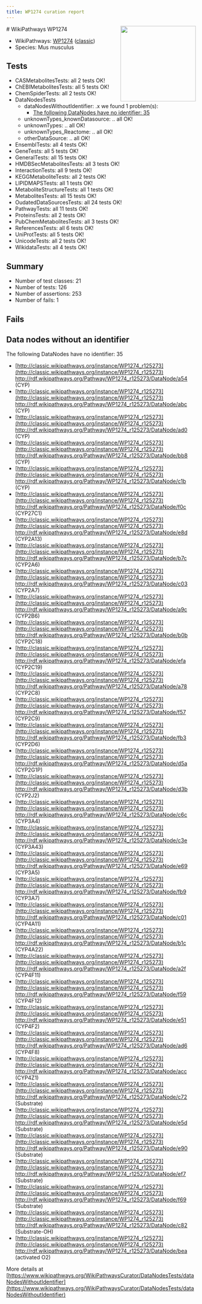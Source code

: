 ```yaml
---
title: WP1274 curation report
---
```


<img style="float: right; width: 200px" src="https://upload.wikimedia.org/wikipedia/commons/thumb/8/83/Wplogo_with_text_500.png/640px-Wplogo_with_text_500.png" />
# WikiPathways WP1274

* WikiPathways: [WP1274](https://wikipathways.org/pathways/WP1274) ([classic](https://classic.wikipathways.org/instance/WP1274))
* Species: Mus musculus
## Tests
* CASMetabolitesTests: all 2 tests OK!
* ChEBIMetabolitesTests: all 5 tests OK!
* ChemSpiderTests: all 2 tests OK!
* DataNodesTests
    * dataNodesWithoutIdentifier: .x we found 1 problem(s):
        * [The following DataNodes have no identifier: 35](#8792c4d3)
    * unknownTypes_knownDatasource: .. all OK!
    * unknownTypes: .. all OK!
    * unknownTypes_Reactome: .. all OK!
    * otherDataSource: .. all OK!
* EnsemblTests: all 4 tests OK!
* GeneTests: all 5 tests OK!
* GeneralTests: all 15 tests OK!
* HMDBSecMetabolitesTests: all 3 tests OK!
* InteractionTests: all 9 tests OK!
* KEGGMetaboliteTests: all 2 tests OK!
* LIPIDMAPSTests: all 1 tests OK!
* MetaboliteStructureTests: all 1 tests OK!
* MetabolitesTests: all 15 tests OK!
* OudatedDataSourcesTests: all 24 tests OK!
* PathwayTests: all 11 tests OK!
* ProteinsTests: all 2 tests OK!
* PubChemMetabolitesTests: all 3 tests OK!
* ReferencesTests: all 6 tests OK!
* UniProtTests: all 5 tests OK!
* UnicodeTests: all 2 tests OK!
* WikidataTests: all 4 tests OK!


## Summary

* Number of test classes: 21
* Number of tests: 126
* Number of assertions: 253
* Number of fails: 1

## Fails

<a name="8792c4d3" />

## Data nodes without an identifier

The following DataNodes have no identifier: 35

* [http://classic.wikipathways.org/instance/WP1274_r125273](http://classic.wikipathways.org/instance/WP1274_r125273) http://rdf.wikipathways.org/Pathway/WP1274_r125273/DataNode/a54 (CYP)
* [http://classic.wikipathways.org/instance/WP1274_r125273](http://classic.wikipathways.org/instance/WP1274_r125273) http://rdf.wikipathways.org/Pathway/WP1274_r125273/DataNode/abc (CYP)
* [http://classic.wikipathways.org/instance/WP1274_r125273](http://classic.wikipathways.org/instance/WP1274_r125273) http://rdf.wikipathways.org/Pathway/WP1274_r125273/DataNode/ad0 (CYP)
* [http://classic.wikipathways.org/instance/WP1274_r125273](http://classic.wikipathways.org/instance/WP1274_r125273) http://rdf.wikipathways.org/Pathway/WP1274_r125273/DataNode/bb8 (CYP)
* [http://classic.wikipathways.org/instance/WP1274_r125273](http://classic.wikipathways.org/instance/WP1274_r125273) http://rdf.wikipathways.org/Pathway/WP1274_r125273/DataNode/c1b (CYP)
* [http://classic.wikipathways.org/instance/WP1274_r125273](http://classic.wikipathways.org/instance/WP1274_r125273) http://rdf.wikipathways.org/Pathway/WP1274_r125273/DataNode/f0c (CYP27C1)
* [http://classic.wikipathways.org/instance/WP1274_r125273](http://classic.wikipathways.org/instance/WP1274_r125273) http://rdf.wikipathways.org/Pathway/WP1274_r125273/DataNode/e8d (CYP2A13)
* [http://classic.wikipathways.org/instance/WP1274_r125273](http://classic.wikipathways.org/instance/WP1274_r125273) http://rdf.wikipathways.org/Pathway/WP1274_r125273/DataNode/b7c (CYP2A6)
* [http://classic.wikipathways.org/instance/WP1274_r125273](http://classic.wikipathways.org/instance/WP1274_r125273) http://rdf.wikipathways.org/Pathway/WP1274_r125273/DataNode/c03 (CYP2A7)
* [http://classic.wikipathways.org/instance/WP1274_r125273](http://classic.wikipathways.org/instance/WP1274_r125273) http://rdf.wikipathways.org/Pathway/WP1274_r125273/DataNode/a9c (CYP2B6)
* [http://classic.wikipathways.org/instance/WP1274_r125273](http://classic.wikipathways.org/instance/WP1274_r125273) http://rdf.wikipathways.org/Pathway/WP1274_r125273/DataNode/b0b (CYP2C18)
* [http://classic.wikipathways.org/instance/WP1274_r125273](http://classic.wikipathways.org/instance/WP1274_r125273) http://rdf.wikipathways.org/Pathway/WP1274_r125273/DataNode/efa (CYP2C19)
* [http://classic.wikipathways.org/instance/WP1274_r125273](http://classic.wikipathways.org/instance/WP1274_r125273) http://rdf.wikipathways.org/Pathway/WP1274_r125273/DataNode/a78 (CYP2C8)
* [http://classic.wikipathways.org/instance/WP1274_r125273](http://classic.wikipathways.org/instance/WP1274_r125273) http://rdf.wikipathways.org/Pathway/WP1274_r125273/DataNode/f57 (CYP2C9)
* [http://classic.wikipathways.org/instance/WP1274_r125273](http://classic.wikipathways.org/instance/WP1274_r125273) http://rdf.wikipathways.org/Pathway/WP1274_r125273/DataNode/fb3 (CYP2D6)
* [http://classic.wikipathways.org/instance/WP1274_r125273](http://classic.wikipathways.org/instance/WP1274_r125273) http://rdf.wikipathways.org/Pathway/WP1274_r125273/DataNode/d5a (CYP2G1P)
* [http://classic.wikipathways.org/instance/WP1274_r125273](http://classic.wikipathways.org/instance/WP1274_r125273) http://rdf.wikipathways.org/Pathway/WP1274_r125273/DataNode/d3b (CYP2J2)
* [http://classic.wikipathways.org/instance/WP1274_r125273](http://classic.wikipathways.org/instance/WP1274_r125273) http://rdf.wikipathways.org/Pathway/WP1274_r125273/DataNode/c6c (CYP3A4)
* [http://classic.wikipathways.org/instance/WP1274_r125273](http://classic.wikipathways.org/instance/WP1274_r125273) http://rdf.wikipathways.org/Pathway/WP1274_r125273/DataNode/c3e (CYP3A43)
* [http://classic.wikipathways.org/instance/WP1274_r125273](http://classic.wikipathways.org/instance/WP1274_r125273) http://rdf.wikipathways.org/Pathway/WP1274_r125273/DataNode/e69 (CYP3A5)
* [http://classic.wikipathways.org/instance/WP1274_r125273](http://classic.wikipathways.org/instance/WP1274_r125273) http://rdf.wikipathways.org/Pathway/WP1274_r125273/DataNode/fb9 (CYP3A7)
* [http://classic.wikipathways.org/instance/WP1274_r125273](http://classic.wikipathways.org/instance/WP1274_r125273) http://rdf.wikipathways.org/Pathway/WP1274_r125273/DataNode/c01 (CYP4A11)
* [http://classic.wikipathways.org/instance/WP1274_r125273](http://classic.wikipathways.org/instance/WP1274_r125273) http://rdf.wikipathways.org/Pathway/WP1274_r125273/DataNode/b1c (CYP4A22)
* [http://classic.wikipathways.org/instance/WP1274_r125273](http://classic.wikipathways.org/instance/WP1274_r125273) http://rdf.wikipathways.org/Pathway/WP1274_r125273/DataNode/a2f (CYP4F11)
* [http://classic.wikipathways.org/instance/WP1274_r125273](http://classic.wikipathways.org/instance/WP1274_r125273) http://rdf.wikipathways.org/Pathway/WP1274_r125273/DataNode/f59 (CYP4F12)
* [http://classic.wikipathways.org/instance/WP1274_r125273](http://classic.wikipathways.org/instance/WP1274_r125273) http://rdf.wikipathways.org/Pathway/WP1274_r125273/DataNode/e51 (CYP4F2)
* [http://classic.wikipathways.org/instance/WP1274_r125273](http://classic.wikipathways.org/instance/WP1274_r125273) http://rdf.wikipathways.org/Pathway/WP1274_r125273/DataNode/ad6 (CYP4F8)
* [http://classic.wikipathways.org/instance/WP1274_r125273](http://classic.wikipathways.org/instance/WP1274_r125273) http://rdf.wikipathways.org/Pathway/WP1274_r125273/DataNode/acc (CYP4Z1)
* [http://classic.wikipathways.org/instance/WP1274_r125273](http://classic.wikipathways.org/instance/WP1274_r125273) http://rdf.wikipathways.org/Pathway/WP1274_r125273/DataNode/c72 (Substrate)
* [http://classic.wikipathways.org/instance/WP1274_r125273](http://classic.wikipathways.org/instance/WP1274_r125273) http://rdf.wikipathways.org/Pathway/WP1274_r125273/DataNode/e5d (Substrate)
* [http://classic.wikipathways.org/instance/WP1274_r125273](http://classic.wikipathways.org/instance/WP1274_r125273) http://rdf.wikipathways.org/Pathway/WP1274_r125273/DataNode/e90 (Substrate)
* [http://classic.wikipathways.org/instance/WP1274_r125273](http://classic.wikipathways.org/instance/WP1274_r125273) http://rdf.wikipathways.org/Pathway/WP1274_r125273/DataNode/ef7 (Substrate)
* [http://classic.wikipathways.org/instance/WP1274_r125273](http://classic.wikipathways.org/instance/WP1274_r125273) http://rdf.wikipathways.org/Pathway/WP1274_r125273/DataNode/f69 (Substrate)
* [http://classic.wikipathways.org/instance/WP1274_r125273](http://classic.wikipathways.org/instance/WP1274_r125273) http://rdf.wikipathways.org/Pathway/WP1274_r125273/DataNode/c82 (Substrate-OH)
* [http://classic.wikipathways.org/instance/WP1274_r125273](http://classic.wikipathways.org/instance/WP1274_r125273) http://rdf.wikipathways.org/Pathway/WP1274_r125273/DataNode/bea (activated O2)


More details at [https://www.wikipathways.org/WikiPathwaysCurator/DataNodesTests/dataNodesWithoutIdentifier](https://www.wikipathways.org/WikiPathwaysCurator/DataNodesTests/dataNodesWithoutIdentifier)

